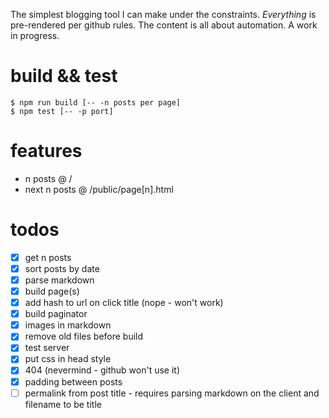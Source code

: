 The simplest blogging tool I can make under the constraints. *Everything* is pre-rendered per github rules. The content is all about automation. A work in progress.

# build && test
```
$ npm run build [-- -n posts per page]
$ npm test [-- -p port]
```

# features
- n posts @ /
- next n posts @ /public/page[n].html

# todos
- [x] get n posts
- [x] sort posts by date
- [x] parse markdown
- [x] build page(s)
- [x] add hash to url on click title (nope - won't work)
- [x] build paginator
- [x] images in markdown
- [x] remove old files before build
- [x] test server
- [x] put css in head style
- [x] 404 (nevermind - github won't use it)
- [x] padding between posts
- [ ] permalink from post title - requires parsing markdown on the client and filename to be title
